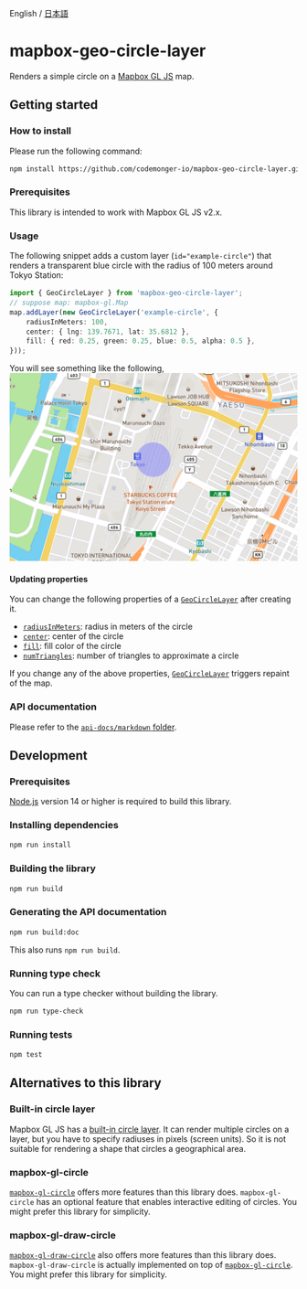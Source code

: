 English / [日本語](./README.ja.md)

# mapbox-geo-circle-layer

Renders a simple circle on a [Mapbox GL JS](https://docs.mapbox.com/mapbox-gl-js/guides/) map.

## Getting started

### How to install

Please run the following command:
```sh
npm install https://github.com/codemonger-io/mapbox-geo-circle-layer.git#v0.1.0
```

### Prerequisites

This library is intended to work with Mapbox GL JS v2.x.

### Usage

The following snippet adds a custom layer (`id="example-circle"`) that renders a transparent blue circle with the radius of 100 meters around Tokyo Station:
```ts
import { GeoCircleLayer } from 'mapbox-geo-circle-layer';
// suppose map: mapbox-gl.Map
map.addLayer(new GeoCircleLayer('example-circle', {
    radiusInMeters: 100,
    center: { lng: 139.7671, lat: 35.6812 },
    fill: { red: 0.25, green: 0.25, blue: 0.5, alpha: 0.5 },
}));
```

You will see something like the following,
![example circle](./example-circle.png)

#### Updating properties

You can change the following properties of a [`GeoCircleLayer`](./api-docs/markdown/mapbox-geo-circle-layer.geocirclelayer.md) after creating it.
- [`radiusInMeters`](./api-docs/markdown/mapbox-geo-circle-layer.geocirclelayer.radiusinmeters.md): radius in meters of the circle
- [`center`](./api-docs/markdown/mapbox-geo-circle-layer.geocirclelayer.center.md): center of the circle
- [`fill`](./api-docs/markdown/mapbox-geo-circle-layer.geocirclelayer.fill.md): fill color of the circle
- [`numTriangles`](./api-docs/markdown/mapbox-geo-circle-layer.geocirclelayer.numtriangles.md): number of triangles to approximate a circle

If you change any of the above properties, [`GeoCircleLayer`](./api-docs/markdown/mapbox-geo-circle-layer.geocirclelayer.md) triggers repaint of the map.

### API documentation

Please refer to the [`api-docs/markdown` folder](./api-docs/markdown/index.md).

## Development

### Prerequisites

[Node.js](https://nodejs.org/en/) version 14 or higher is required to build this library.

### Installing dependencies

```sh
npm run install
```

### Building the library

```sh
npm run build
```

### Generating the API documentation

```sh
npm run build:doc
```

This also runs `npm run build`.

### Running type check

You can run a type checker without building the library.

```sh
npm run type-check
```

### Running tests

```sh
npm test
```

## Alternatives to this library

### Built-in circle layer

Mapbox GL JS has a [built-in circle layer](https://docs.mapbox.com/mapbox-gl-js/style-spec/layers/#circle).
It can render multiple circles on a layer, but you have to specify radiuses in pixels (screen units).
So it is not suitable for rendering a shape that circles a geographical area.

### mapbox-gl-circle

[`mapbox-gl-circle`](https://github.com/smithmicro/mapbox-gl-circle) offers more features than this library does.
`mapbox-gl-circle` has an optional feature that enables interactive editing of circles.
You might prefer this library for simplicity.

### mapbox-gl-draw-circle

[`mapbox-gl-draw-circle`](https://github.com/iamanvesh/mapbox-gl-draw-circle) also offers more features than this library does.
`mapbox-gl-draw-circle` is actually implemented on top of [`mapbox-gl-circle`](#mapbox-gl-circle).
You might prefer this library for simplicity.